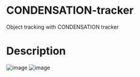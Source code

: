 # CONDENSATION-tracker
Object tracking with CONDENSATION tracker

# Description
![image](https://user-images.githubusercontent.com/29389892/35712577-f4383b2a-07c2-11e8-9a65-6fb59aa711f9.png)
![image](https://user-images.githubusercontent.com/29389892/35712513-a4a07ba4-07c2-11e8-9c50-a69d4f4a77b0.png)

